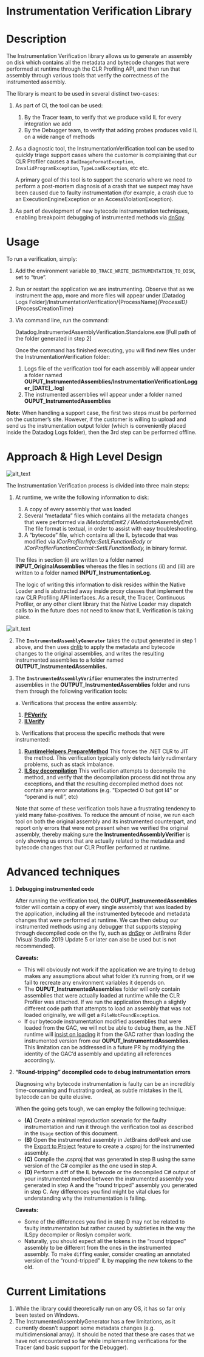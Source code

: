 # Instrumentation Verification Library


# Description

The Instrumentation Verification library allows us to generate an assembly on disk which contains all the metadata and bytecode changes that were performed at runtime through the CLR Profiling API, and then run that assembly through various tools that verify the correctness of the instrumented assembly.


The library is meant to be used in several distinct two-cases:



1. As part of CI, the tool can be used:
    1. By the Tracer team, to verify that we produce valid IL for every integration we add
    2. By the Debugger team, to verify that adding probes produces valid IL on a wide range of methods
2. As a diagnostic tool, the InstrumentationVerification tool can be used to quickly triage support cases where the customer is complaining that our CLR Profiler causes a `BadImageFormatException`, `InvalidProgramException`, `TypeLoadException`, etc etc. 

    A primary goal of this tool is to support the scenario where we need to perform a post-mortem diagnosis of a crash that we suspect may have been caused due to faulty instrumentation (for example, a crash due to an ExecutionEngineException or an AccessViolationException). 

3. As part of development of new bytecode instrumentation techniques, enabling breakpoint debugging of instrumented methods via [dnSpy](https://github.com/dnSpy/dnSpy).  


# Usage

To run a verification, simply:



1. Add the environment variable `DD_TRACE_WRITE_INSTRUMENTATION_TO_DISK`, set to “true”.
2. Run or restart the application we are instrumenting. Observe that as we instrument the app, more and more files will appear under [Datadog Logs Folder]/InstrumentationVerification/{ProcessName}_{ProcessID}_{ProcessCreationTime}
3. Via command line, run the command: 

    Datadog.InstrumentedAssemblyVerification.Standalone.exe [Full path of the folder generated in step 2] 


    Once the command has finished executing, you will find new files under the InstrumentationVerification folder:

    1. Logs file of the verification tool for each assembly will appear under a folder named **OUPUT_InstrumentedAssemblies/InstrumentationVerificationLogger_[DATE]_.log**)
    2. The instrumented assemblies will appear under a folder named **OUPUT_InstrumentedAssemblies**

**Note:** When handling a support case, the first two steps must be performed on the customer’s site. However, if the customer is willing to upload and send us the instrumentation output folder (which is conveniently placed inside the Datadog Logs folder), then the 3rd step can be performed offline.


# Approach & High Level Design


![alt_text](InstrumentationVerificationDesign.png "instrumentation verification high level design")


The Instrumentation Verification process is divided into three main steps:



1. At runtime, we write the following information to disk:
    1. A copy of every assembly that was loaded 
    2. Several “metadata” files which contains all the metadata changes that were performed via _IMetadataEmit2 / IMetadataAssemblyEmit._ The file format is textual, in order to assist with easy troubleshooting.
    3. A “bytecode” file, which contains all the IL bytecode that was modified via _ICorProfilerInfo::SetILFunctionBody_ or _ICorProfilerFunctionControl::SetILFunctionBody,_ in binary format.

    

    The files in section (i) are written to a folder named **INPUT_OriginalAssemblies** whereas the files in sections (ii) and (iii) are written to a folder named **INPUT_InstrumentationLog.**


    The logic of writing this information to disk resides within the Native Loader and is abstracted away inside proxy classes that implement the raw CLR Profiling API interfaces. As a result, the Tracer, Continuous Profiler, or any other client library that the Native Loader may dispatch calls to in the future does not need to know that IL Verification is taking place.


    
![alt_text](InstrumentationVerificationNativeWrappers.png "Instrumentation verification native wrappers")



2. The **`InstrumentedAssemblyGenerator`** takes the output generated in step 1 above, and then uses [dnlib](https://github.com/0xd4d/dnlib) to apply the metadata and bytecode changes to the original assemblies, and writes the resulting instrumented assemblies to a folder named **OUTPUT_InstrumentedAssemblies.**
3. The **`InstrumentedAssemblyVerifier`** enumerates the instrumented assemblies in the **OUTPUT_InstrumentedAssemblies** folder and runs them through the following verification tools:
    
    a. Verifications that process the entire assembly:
    
    
      1.  **[PEVerify](https://docs.microsoft.com/en-us/dotnet/framework/tools/peverify-exe-peverify-tool)**
      2. **[ILVerify](https://github.com/dotnet/runtime/blob/57bfe474518ab5b7cfe6bf7424a79ce3af9d6657/src/coreclr/tools/ILVerify/README.md)**
    
    b. Verifications that process the specific methods that were instrumented:
    
      
      1.  **[RuntimeHelpers.PrepareMethod](https://docs.microsoft.com/en-us/dotnet/api/system.runtime.compilerservices.runtimehelpers.preparemethod?view=net-5.0)**
            This forces the .NET CLR to JIT the method. This verification typically only detects fairly rudimentary problems, such as stack imbalance.
      2. **[ILSpy decompilation](https://www.nuget.org/packages/ICSharpCode.Decompiler/)**
            This verification attempts to decompile the method, and verify that the decompilation process did not throw any exceptions, and that the resulting decompiled method does not contain any error annotations (e.g. "Expected O but got I4" or “operand is null”, etc) 


	
    
	Note that some of these verification tools have a frustrating tendency to yield many false-positives. To reduce the amount of noise, we run each tool on both the original assembly and its instrumented counterpart, and report only errors that were not present when we verified the original assembly, thereby making sure the **InstrumentedAssemblyVerifier** is only showing us errors that are actually related to the metadata and bytecode changes that our CLR Profiler performed at runtime.


# Advanced techniques



1. **Debugging instrumented code**

    After running the verification tool, the **OUPUT_InstrumentedAssemblies** folder will contain a copy of every single assembly that was loaded by the application, including all the instrumented bytecode and metadata changes that were performed at runtime. We can then debug our instrumented methods using any debugger that supports stepping through decompiled code on the fly, such as [dnSpy](https://github.com/dnSpy/dnSpy) or JetBrains Rider (Visual Studio 2019 Update 5 or later can also be used but is not recommended).


    **Caveats:**

    * This will obviously not work if the application we are trying to debug makes any assumptions about what folder it’s running from, or if we fail to recreate any environment variables it depends on.
    * The **OUPUT_InstrumentedAssemblies** folder will only contain assemblies that were actually loaded at runtime while the CLR Profiler was attached. If we run the application through a slightly different code path that attempts to load an assembly that was not loaded originally, we will get a `FileNotFoundException`.
    * If our bytecode instrumentation modified assemblies that were loaded from the GAC, we will not be able to debug them, as the .NET runtime will [insist on loading](https://docs.microsoft.com/en-us/dotnet/framework/deployment/how-the-runtime-locates-assemblies) it from the GAC rather than loading the instrumented version from our **OUPUT_InstrumentedAssemblies.** This limitation can be addressed in a future PR by modifying the identity of the GAC’d assembly and updating all references accordingly.
2. **“Round-tripping” decompiled code to debug instrumentation errors**

    Diagnosing why bytecode instrumentation is faulty can be an incredibly time-consuming and frustrating ordeal, as subtle mistakes in the IL bytecode can be quite elusive.


    When the going gets tough, we can employ the following technique:
    
    * **(A)** Create a minimal reproduction scenario for the faulty instrumentation and run it through the verification tool as described in the `Usage` section of this document.
    * **(B)** Open the instrumented assembly in JetBrains dotPeek and use the [Export to Project](https://www.jetbrains.com/help/decompiler/Exporting_Assembly_to_Project.html) feature to create a .csproj for the instrumented assembly.
    * **(C)** Compile the .csproj that was generated in step B using the same version of the C# compiler as the one used in step A.
    * **(D)** Perform a diff of the IL bytecode or the decompiled C# output of your instrumented method between the instrumented assembly you generated in step A and the “round tripped” assembly you generated in step C. Any differences you find might be vital clues for understanding why the instrumentation is failing.




    **Caveats:**
    * Some of the differences you find in step D may not be related to faulty instrumentation but rather caused by subtleties in the way the ILSpy decompiler or Roslyn compiler work.
    * Naturally, you should expect all the tokens in the “round tripped” assembly to be different from the ones in the instrumented assembly. To make `diff`ing easier, consider creating an annotated version of the “round-tripped” IL by mapping the new tokens to the old. 


# Current Limitations



1. While the library could theoretically run on any OS, it has so far only been tested on Windows.
2. The InstrumentedAssemblyGenerator has a few limitations, as it currently doesn’t support some metadata changes (e.g. multidimensional array). It should be noted that these are cases that we have not encountered so far while implementing verifications for the Tracer (and basic support for the Debugger).
